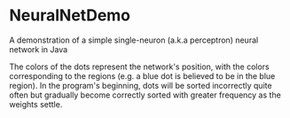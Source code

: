 # NeuralNetDemo
A demonstration of a simple single-neuron (a.k.a perceptron) neural network in Java

The colors of the dots represent the network's position, with the colors corresponding to the regions (e.g. a blue dot is believed to be in the blue region).
In the program's beginning, dots will be sorted incorrectly quite often but gradually become correctly sorted with greater frequency as the weights settle.
